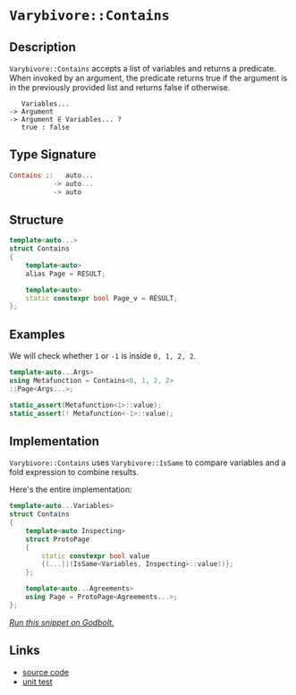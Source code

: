 <!-- Copyright 2024 Feng Mofan
SPDX-License-Identifier: Apache-2.0 -->

# `Varybivore::Contains`

## Description

`Varybivore::Contains` accepts a list of variables and returns a predicate.
When invoked by an argument, the predicate returns true if the argument is in the previously provided list and returns false if otherwise.

<pre><code>   Variables...
-> Argument
-> Argument &in; Variables... ?
   true : false</code></pre>

## Type Signature

```Haskell
Contains ::   auto...
           -> auto...
           -> auto
```

## Structure

```C++
template<auto...>
struct Contains
{
    template<auto>
    alias Page = RESULT;

    template<auto>
    static constexpr bool Page_v = RESULT;
};
```

## Examples

We will check whether `1` or `-1`  is inside `0, 1, 2, 2`.

```C++
template<auto...Args>
using Metafunction = Contains<0, 1, 2, 2>
::Page<Args...>;

static_assert(Metafunction<1>::value);
static_assert(! Metafunction<-1>::value);
```

## Implementation

`Varybivore::Contains` uses `Varybivore::IsSame` to compare variables and a fold expression to combine results.

Here's the entire implementation:

```C++
template<auto...Variables>
struct Contains
{
    template<auto Inspecting>
    struct ProtoPage
    {   
        static constexpr bool value 
        {(...||(IsSame<Variables, Inspecting>::value))};
    };

    template<auto...Agreements>
    using Page = ProtoPage<Agreements...>;
};
```

[*Run this snippet on Godbolt.*](https://godbolt.org/#z:OYLghAFBqd5QCxAYwPYBMCmBRdBLAF1QCcAaPECAMzwBtMA7AQwFtMQByARg9KtQYEAysib0QXACx8BBAKoBnTAAUAHpwAMvAFYTStJg1DIApACYAQuYukl9ZATwDKjdAGFUtAK4sGISVykrgAyeAyYAHI%2BAEaYxCAAnKQADqgKhE4MHt6%2B/oGp6Y4CoeFRLLHxSXaYDplCBEzEBNk%2BfgG2mPZFDPWNBCWRMXGJtg1NLbntCmP9YYPlwwkAlLaoXsTI7BzmAMxhyN5YANQmO24EAJ7JmAD6BMRMhAqn2CYaAIJv7wSYLMkGP1ObiYXiIpCOIKILy%2B02IXgcRwAkgohKxMF8TAB2CxHaZMRzII5oBjTTCqZLEI7RVCeI4ANzEXkwJ2xVDESixABFTjiuTyMR8fn8AeizpDUEcAGqNPBMaL0aEfWHwghIlFooHS4iy%2BWYcFanUKnavD5YnF4glEgSk8mU6m0hneZlm%2B5Mvk7XmY7kegXfX7/fGi4Gg1AAOnDBrl9GexphroRHkEjxJGOxXyOGaOQoDgLFIaRJOutSMivemdx8dVymIqCIyiYwHRH3LZsz6fLmYteEJxJtFKpNNo9MZzubHYzZog4dDWLcs4gyNRbE1MqjmAU4MRhZqjhLxpAIEdTKWS3dVjHE69/NNF6z/pFQPF0/ewGImF%2BjAIMZNZczXnSRhHPWjYnDsnJATWdYNkGL5vh%2BggKNO0I%2BqaV4oZ8HwAPQAFS4Xh%2BGYV8OG4QAKtgQgkXhhFYfhtHYdRGGfGYewMAcXjHECxKbMkX6ll82YPnmRDPsQwDfl8/5hMARwALKYA0VBeKx3SgeBiYNGEMZuBo4KBEcZjgmYpYHsBMGiYh4bIeejFdsgNxMAoShNBAckKUptQCECXAvAeR6YKe6G2fZjlxAQEBgGAsnyUwinKZkQIALTefuh4jgFFgcCstCcAArLwfgcFopCoJwc6WNYuJrBszrMTwpAEJomUrAA1iAOWSKGGgBJiOwaDlGhmAAbINZgAByjfonCSLwLASBoOkFUVJUcLwCggDpDWFZlpBwLAMCICAawEMkoLkJQaB/HQcQRGinCqKNg0JYNkhHMAyCElIoZmLwmD4EQ2roHo/CCCIYjsFIMiCIoKjqFtpC6IEADuDzJJwPBZbl%2BWNcVnAAPKgidqqoFQRz3Y9z2ve9RyfWYRwQB4l30JSuxcEsvCbVoKwQEgF3JFdZAUBAvP8yAwBSAZNC0D8xBrRA0TY9EYSNBcaO8IrzDEBcuPRNoO6q6QF1sIIuMMLQKtw1g0ReMAwK0LQa3cLwWAsIYwDiBbeBvrUdLrtjZI1KCWx1WEPzZXDtB4NEDyax4WDY/ceCzY7pA%2B8Q1JKJyvyuxHRiNSsVAGGJkp4JgiO49cBV1cDwiiOIEPV9DajYwj%2Biuyg1jWPokdrZAKyoDxmQOwl0zoKcnKmOVlhmEtqcA77vcdF0mQuAw7ieK0eghHMZQVHoBQZAIEx%2BPkaQHwwAw78MgTVB5PQzEfeg390vRNBfQzxNf9/r7kn99G/CwfxWAoKqmwJAYw4HlUgi1eDLVJg9J6L03ofQ6rTCAuBCAkBOLVNm9U84rAQJgJgWB4gQBav4HYoYEg7ExJILqZhJCDXmjlQaSQw7TVILNHYXBQyDS4INUaCRRp8PalwHKVDBpQOxstVa61cFbS5vtbmh0CanUFsLJmN02CcEaCwOkmIEpMCJAYQCXAEihm4UVX6GCAZA1kKDOu0gG5KCbnDXQBlkZMFRo7cBkDoE4w4PjY6oIjjEwhMQXR%2BjDEHFdtTMxFi6YMz5kzLBOwzA4I5ttJR6i4hnSFqgRmwwdF6IStEowpiuA6UltLWW8s4bq2Vvrepmtta6wcPrQ2n4TZm2xpba2tt7b62dtnLYRV8Be0cD7B2ljVABx%2BPrEOnRsYRyjsrWOIz2baiTnVVO6dMCZxdkYHOoB5F8ELgoYupdy6MH1tXex4NHGyEbrDIqbjW65wnlYSwXdog91IcVAe1pODDwIKPMCHzrDTxgbPPAWBflAM6DuZeEBXAP0CFvUo7896n26KilI2LMj/13tfBFt8X7NG/sfReiKBBksJVfUYfRcV4lftvTFrNVjrFAeysOvipGcDCREgxRiYmmPMZ1Om6D/opNZuzPBpACFEOGH8thM0QA7DMV1TEYjMQ9UkPQ56gQ/HSNsLIjJCj4BKKOoTXJ2TiCaK2DoimLAFB0kJHSUVIppg/T%2BiQGFtiQa13uZDeQzjnk6DVaQDxXj0aTQgVjOGy1AmExCSTR1L1nWuvpB6wM0wEn5KSXEFJOx0l5x2jzfN/MbUVqZoeZAyRkg3HdQkG4nqCD2XCc9PgdBqmUFqUVJp5s6oDpaXrZOHTjam3NqMzAVsbZiAGcnIZhz1mkDGYiyZfsZnIEDvMwQizw6R2jhcNZ8dNn6x2WkPZWdDlSVLQXBs5yS5lwrjcuxgaJAPKhqG5uEbjHGA7l85ZcL/ndAdphEe7dJ4WEhcVaFsL4DwqXs4ZFq9cXovmESvFhRMi4v3t0OlH8qWkq/jkSlT86gzAI4/EjG9f4soxQAsBHLqpMZ5fGpa/K01HAzW67NPxc1oJ9czbBsr5H4MIcQyg4D2GzTMGYnYOwcr9QCPNBTmJ%2BGSITZwGRG05WtUkDlShOVRpDQSJIBIPVqFcB2LGnY7GYHabkZzcB31NMcZWk5pqKc4jpGcJIIAA%3D%3D)

## Links

- [source code](../../../../conceptrodon/descend/varybivore/contains.hpp)
- [unit test](../../../../tests/unit/varybivore/contains.test.hpp)
